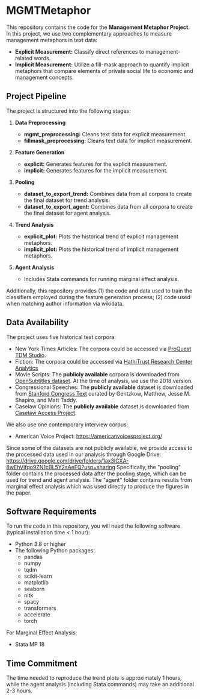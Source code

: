 # MGMTMetaphor

This repository contains the code for the **Management Metaphor Project**. In this project, we use two complementary approaches to measure management metaphors in text data:

- **Explicit Measurement:** Classify direct references to management-related words.
- **Implicit Measurement:** Utilize a fill-mask approach to quantify implicit metaphors that compare elements of private social life to economic and management concepts.

## Project Pipeline

The project is structured into the following stages:

1. **Data Preprocessing**
   - **mgmt_preprocessing:** Cleans text data for explicit measurement.
   - **fillmask_preprocessing:** Cleans text data for implicit measurement.

2. **Feature Generation**
   - **explicit:** Generates features for the explicit measurement.
   - **implicit:** Generates features for the implicit measurement.

3. **Pooling**
   - **dataset_to_export_trend:** Combines data from all corpora to create the final dataset for trend analysis.
   - **dataset_to_export_agent:** Combines data from all corpora to create the final dataset for agent analysis.

4. **Trend Analysis**
   - **explicit_plot:** Plots the historical trend of explicit management metaphors.
   - **implicit_plot:** Plots the historical trend of implicit management metaphors.

5. **Agent Analysis**
   - Includes Stata commands for running marginal effect analysis.

Additionally, this repository provides (1) the code and data used to train the classifiers employed during the feature generation process; (2) code used when matching author information via wikidata.

## Data Availability
The project uses five historical text corpora:
- New York Times Articles: The corpora could be accessed via [ProQuest TDM Studio](https://www.proquest.com/products-services/tdm-studio.html).
- Fiction: The corpora could be accessed via [HathiTrust Research Center Analytics](https://analytics.hathitrust.org/)
- Movie Scripts: The **publicly available** corpora is downloaded from [OpenSubtitles dataset](https://opus.nlpl.eu/OpenSubtitles/corpus/version/OpenSubtitles). At the time of analysis, we use the 2018 version.
- Congressional Speeches: The **publicly available** dataset is downloaded from [Stanford Congress Text](https://data.stanford.edu/congress_text) curated by Gentzkow, Matthew, Jesse M. Shapiro, and Matt Taddy.
- Caselaw Opinions: The **publicly available** dataset is downloaded from [Caselaw Access Project](https://case.law/).

We also use one contemporary interview corpus:
- American Voice Project: https://americanvoicesproject.org/

Since some of the datasets are not publicly available, we provide access to the processed data used in our analysis through Google Drive:
https://drive.google.com/drive/folders/1ax3ICXA-8wEhVifqo9ZN1cBL5Y2sAeFQ?usp=sharing
Specifically, the "pooling" folder contains the processed data after the pooling stage, which can be used for trend and agent analysis. The "agent" folder contains results from marginal effect analysis which was used directly to produce the figures in the paper.

## Software Requirements
To run the code in this repository, you will need the following software (typical installation time < 1 hour):

- Python 3.8 or higher
- The following Python packages:
  - pandas
  - numpy
  - tqdm
  - scikit-learn
  - matplotlib
  - seaborn
  - nltk
  - spacy
  - transformers
  - accelerate
  - torch

For Marginal Effect Analysis:
- Stata MP 18

## Time Commitment
The time needed to reproduce the trend plots is approximately 1 hours, while the agent analysis (including Stata commands) may take an additional 2-3 hours.